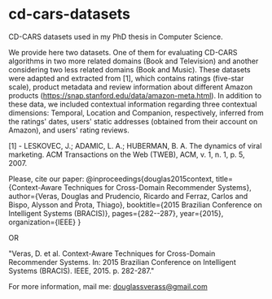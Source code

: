 # cd-cars-datasets
CD-CARS datasets used in my PhD thesis in Computer Science.

We provide here two datasets. One of them for evaluating CD-CARS algorithms in two more related domains (Book and Television) and another considering two less related domains (Book and Music). These datasets were adapted and extracted from [1], which contains ratings (five-star scale), product metadata and review information about different Amazon products (https://snap.stanford.edu/data/amazon-meta.html). In addition to these data, we included contextual information regarding three contextual dimensions: Temporal, Location and Companion, respectively, inferred from the ratings' dates, users' static addresses (obtained from their account on Amazon), and users' rating reviews.

[1] - LESKOVEC, J.; ADAMIC, L. A.; HUBERMAN, B. A. The dynamics of viral marketing. ACM Transactions on the Web (TWEB), ACM, v. 1, n. 1, p. 5, 2007.

Please, cite our paper: 
@inproceedings{douglas2015context,
  title={Context-Aware Techniques for Cross-Domain Recommender Systems},
  author={Veras, Douglas and Prudencio, Ricardo and Ferraz, Carlos and Bispo, Alysson and Prota, Thiago},
  booktitle={2015 Brazilian Conference on Intelligent Systems (BRACIS)},
  pages={282--287},
  year={2015},
  organization={IEEE}
}

OR 

"Veras, D. et al. Context-Aware Techniques for Cross-Domain Recommender Systems. In: 2015 Brazilian Conference on Intelligent Systems (BRACIS). IEEE, 2015. p. 282-287."

For more information, mail me: douglassverass@gmail.com
